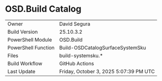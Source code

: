 ﻿# OSD.Build Catalog

| | |
|-|-|
| Owner | David Segura |
| Build Version | 25.10.3.2 |
| PowerShell Module | OSD.Build |
| PowerShell Function | Build-OSDCatalogSurfaceSystemSku |
| Files | build-systemsku.* |
| Build Workflow | GitHub Actions |
| Last Update | Friday, October 3, 2025 5:07:39 PM UTC |

